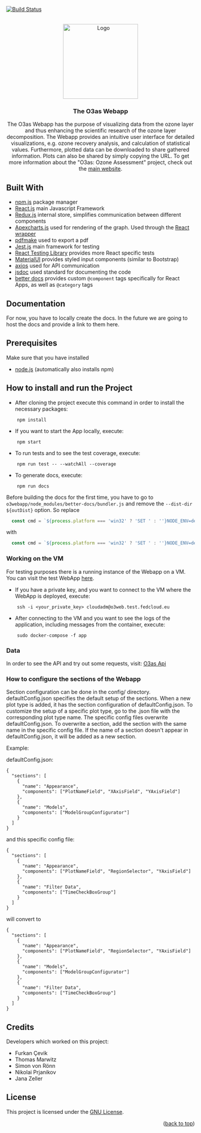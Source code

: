 
[![Build Status](https://jenkins.eosc-synergy.eu/buildStatus/icon?job=eosc-synergy-org%2Fo3webapp%2Fmain)](https://jenkins.eosc-synergy.eu/job/eosc-synergy-org/job/o3webapp/job/main/)

<div id="top"></div>

<!-- PROJECT LOGO -->
<br />
<div align="center">
  <a href="https://codebase.helmholtz.cloud/m-team/o3as/o3webapp/-/blob/develop">
    <img src="https://o3as.data.kit.edu/img/logos/o3as-logo.svg" alt="Logo" width="200" height="200">
  </a>

<h3 align="center">The O3as Webapp</h3>

  <p align="center">
    The O3as Webapp has the purpose of visualizing data from the ozone layer
    and thus enhancing the scientific research of the ozone layer decomposition.
    The Webapp provides an intuitive user interface for detailed visualizations,
    e.g. ozone recovery analysis, and calculation of statistical values. Furthermore,
    plotted data can be downloaded to share gathered information. Plots can also be shared by simply copying the URL.
    To get more information about the "O3as: Ozone Assessment" project, check out the <a href="https://o3as.data.kit.edu/">main website</a>.
  </p>
</div>

## Built With

- [npm.js](https://www.npmjs.com/) package manager
- [React.js](https://reactjs.org/) main Javascript Framework
- [Redux.js](https://redux.js.org/) internal store, simplifies communication between different components
- [Apexcharts.js](https://apexcharts.com/) used for rendering of the graph. Used through the [React wrapper](https://apexcharts.com/docs/react-charts/)
- [pdfmake](http://pdfmake.org/#/) used to export a pdf
- [Jest.js](https://jestjs.io/) main framework for testing
- [React Testing Library](https://testing-library.com/docs/react-testing-library/intro/) provides more React specific tests
- [MaterialUI](https://mui.com/) provides styled input components (similar to Bootstrap)
- [axios](https://axios-http.com/docs/intro) used for API communication
- [jsdoc](https://jsdoc.app/index.html) used standard for documenting the code
- [better docs](https://betterdocs.co/) provides custom `@component` tags specifically for React Apps, as well as `@category` tags

## Documentation
For now, you have to locally create the docs. In the future we are going to host the docs and provide a link to them here.


## Prerequisites

Make sure that you have installed

- [node.js](https://nodejs.dev/learn/how-to-install-nodejs) (automatically also installs npm)

## How to install and run the Project

- After cloning the project execute this command in order to install the necessary packages:

```
    npm install
```

- If you want to start the App locally, execute:

```
    npm start
```

- To run tests and to see the test coverage, execute:

```
    npm run test -- --watchAll --coverage 
```

- To generate docs, execute:
```
    npm run docs
```

Before building the docs for the first time, you have to go to `o3webapp/node_modules/better-docs/bundler.js` and remove the `--dist-dir ${outDist}` option. So replace
```js
  const cmd = `${process.platform === 'win32' ? 'SET ' : ''}NODE_ENV=development parcel build ${entry} --dist-dir ${outDist}`
```
with
```js
  const cmd = `${process.platform === 'win32' ? 'SET ' : ''}NODE_ENV=development parcel build ${entry}`
```

### Working on the VM

For testing purposes there is a running instance of the Webapp on a VM. You can visit the test WebApp [here](http://o3web.test.fedcloud.eu:3000/).

- If you have a private key, and you want to connect to the VM where the WebApp is deployed, execute:

```
    ssh -i <your_private_key> cloudadm@o3web.test.fedcloud.eu
```

- After connecting to the VM and you want to see the logs of the application, including messages from the container, execute:

```
    sudo docker-compose -f app
```

### Data
In order to see the API and try out some requests, visit: [O3as Api](https://api.o3as.fedcloud.eu/api/v1/ui/#/)

### How to configure the sections of the Webapp

Section configuration can be done in the config/ directory.
defaultConfig.json specifies the default setup of the sections.
When a new plot type is added, it has the section configuration of defaultConfig.json.
To customize the setup of a specific plot type, go to the .json file with the corresponding plot type name.
The specific config files overwrite defaultConfig.json.
To overwrite a section, add the section with the same name in the specific config file.
If the name of a section doesn't appear in defaultConfig.json, it will be added as a new section.

Example:

defaultConfig.json:
```
{
  "sections": [
    {
      "name": "Appearance",
      "components": ["PlotNameField", "XAxisField", "YAxisField"]
    },
    {
      "name": "Models",
      "components": ["ModelGroupConfigurator"]
    }
  ]
}
```
and this specific config file:
```
{
  "sections": [
    {
      "name": "Appearance",
      "components": ["PlotNameField", "RegionSelector", "YAxisField"]
    },
    {
      "name": "Filter Data",
      "components": ["TimeCheckBoxGroup"]
    }
  ]
}
```
will convert to
```
{
  "sections": [
    {
      "name": "Appearance",
      "components": ["PlotNameField", "RegionSelector", "YAxisField"]
    },
    {
      "name": "Models",
      "components": ["ModelGroupConfigurator"]
    },
    {
      "name": "Filter Data",
      "components": ["TimeCheckBoxGroup"]
    }
  ]
}
```


## Credits

Developers which worked on this project:

- Furkan Çevik
- Thomas Marwitz
- Simon von Rönn
- Nikolai Prjanikov
- Jana Zeller


## License
This project is licensed under the [GNU License](https://codebase.helmholtz.cloud/m-team/o3as/o3webapp/-/blob/develop/LICENSE).


<p align="right">(<a href="#top">back to top</a>)</p>
